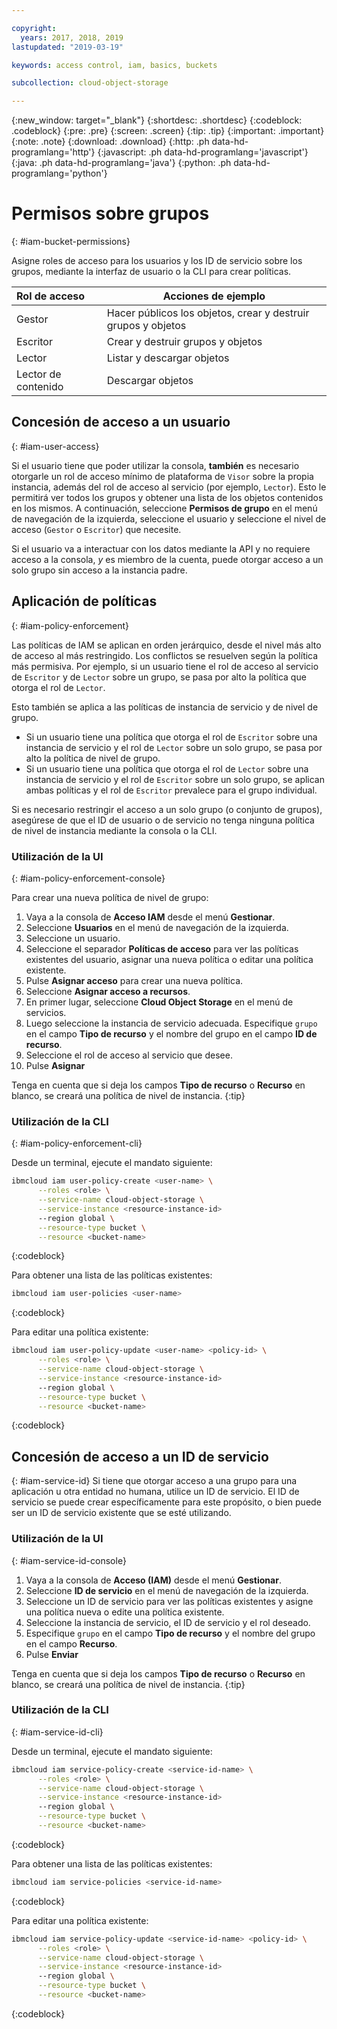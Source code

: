 ```yaml
---

copyright:
  years: 2017, 2018, 2019
lastupdated: "2019-03-19"

keywords: access control, iam, basics, buckets

subcollection: cloud-object-storage

---
```

{:new_window: target="_blank"}
{:shortdesc: .shortdesc}
{:codeblock: .codeblock}
{:pre: .pre}
{:screen: .screen}
{:tip: .tip}
{:important: .important}
{:note: .note}
{:download: .download} 
{:http: .ph data-hd-programlang='http'} 
{:javascript: .ph data-hd-programlang='javascript'} 
{:java: .ph data-hd-programlang='java'} 
{:python: .ph data-hd-programlang='python'}

# Permisos sobre grupos
{: #iam-bucket-permissions}

Asigne roles de acceso para los usuarios y los ID de servicio sobre los grupos, mediante la interfaz de usuario o la CLI para crear políticas.

| Rol de acceso | Acciones de ejemplo                                             |
|:------------|-------------------------------------------------------------|
| Gestor     | Hacer públicos los objetos, crear y destruir grupos y objetos |
| Escritor      | Crear y destruir grupos y objetos                      |
| Lector      | Listar y descargar objetos                                   |
| Lector de contenido      | Descargar objetos                                   |

## Concesión de acceso a un usuario
{: #iam-user-access}

Si el usuario tiene que poder utilizar la consola, **también** es necesario otorgarle un rol de acceso mínimo de plataforma de `Visor` sobre la propia instancia, además del rol de acceso al servicio (por ejemplo, `Lector`). Esto le permitirá ver todos los grupos y obtener una lista de los objetos contenidos en los mismos. A continuación, seleccione **Permisos de grupo** en el menú de navegación de la izquierda, seleccione el usuario y seleccione el nivel de acceso (`Gestor` o `Escritor`) que necesite.

Si el usuario va a interactuar con los datos mediante la API y no requiere acceso a la consola, _y_ es miembro de la cuenta, puede otorgar acceso a un solo grupo sin acceso a la instancia padre.

## Aplicación de políticas
{: #iam-policy-enforcement}

Las políticas de IAM se aplican en orden jerárquico, desde el nivel más alto de acceso al más restringido. Los conflictos se resuelven según la política más permisiva. Por ejemplo, si un usuario tiene el rol de acceso al servicio de `Escritor` y de `Lector` sobre un grupo, se pasa por alto la política que otorga el rol de `Lector`.

Esto también se aplica a las políticas de instancia de servicio y de nivel de grupo.

- Si un usuario tiene una política que otorga el rol de `Escritor` sobre una instancia de servicio y el rol de `Lector` sobre un solo grupo, se pasa por alto la política de nivel de grupo.
- Si un usuario tiene una política que otorga el rol de `Lector` sobre una instancia de servicio y el rol de `Escritor` sobre un solo grupo, se aplican ambas políticas y el rol de `Escritor` prevalece para el grupo individual.

Si es necesario restringir el acceso a un solo grupo (o conjunto de grupos), asegúrese de que el ID de usuario o de servicio no tenga ninguna política de nivel de instancia mediante la consola o la CLI.

### Utilización de la UI
{: #iam-policy-enforcement-console}

Para crear una nueva política de nivel de grupo: 

  1. Vaya a la consola de **Acceso IAM** desde el menú **Gestionar**.
  2. Seleccione **Usuarios** en el menú de navegación de la izquierda.
  3. Seleccione un usuario.
  4. Seleccione el separador **Políticas de acceso** para ver las políticas existentes del usuario, asignar una nueva política o editar una política existente.
  5. Pulse **Asignar acceso** para crear una nueva política.
  6. Seleccione **Asignar acceso a recursos**.
  7. En primer lugar, seleccione **Cloud Object Storage** en el menú de servicios.
  8. Luego seleccione la instancia de servicio adecuada. Especifique `grupo` en el campo **Tipo de recurso** y el nombre del grupo en el campo **ID de recurso**.
  9. Seleccione el rol de acceso al servicio que desee.
  10.  Pulse **Asignar**

Tenga en cuenta que si deja los campos **Tipo de recurso** o **Recurso** en blanco, se creará una política de nivel de instancia.
{:tip}

### Utilización de la CLI
{: #iam-policy-enforcement-cli}

Desde un terminal, ejecute el mandato siguiente:

```bash
ibmcloud iam user-policy-create <user-name> \
      --roles <role> \
      --service-name cloud-object-storage \
      --service-instance <resource-instance-id>
      --region global \
      --resource-type bucket \
      --resource <bucket-name>
```
{:codeblock}

Para obtener una lista de las políticas existentes:

```bash
ibmcloud iam user-policies <user-name>
```
{:codeblock}

Para editar una política existente:

```bash
ibmcloud iam user-policy-update <user-name> <policy-id> \
      --roles <role> \
      --service-name cloud-object-storage \
      --service-instance <resource-instance-id>
      --region global \
      --resource-type bucket \
      --resource <bucket-name>
```
{:codeblock}

## Concesión de acceso a un ID de servicio
{: #iam-service-id}
Si tiene que otorgar acceso a una grupo para una aplicación u otra entidad no humana, utilice un ID de servicio. El ID de servicio se puede crear específicamente para este propósito, o bien puede ser un ID de servicio existente que se esté utilizando.

### Utilización de la UI
{: #iam-service-id-console}

  1. Vaya a la consola de **Acceso (IAM)** desde el menú **Gestionar**.
  2. Seleccione **ID de servicio** en el menú de navegación de la izquierda.
  3. Seleccione un ID de servicio para ver las políticas existentes y asigne una política nueva o edite una política existente.
  3. Seleccione la instancia de servicio, el ID de servicio y el rol deseado.
  4. Especifique `grupo` en el campo **Tipo de recurso** y el nombre del grupo en el campo **Recurso**.
  5. Pulse **Enviar**

  Tenga en cuenta que si deja los campos **Tipo de recurso** o **Recurso** en blanco, se creará una política de nivel de instancia.
  {:tip}

### Utilización de la CLI
{: #iam-service-id-cli}

Desde un terminal, ejecute el mandato siguiente:

```bash
ibmcloud iam service-policy-create <service-id-name> \
      --roles <role> \
      --service-name cloud-object-storage \
      --service-instance <resource-instance-id>
      --region global \
      --resource-type bucket \
      --resource <bucket-name>
```
{:codeblock}

Para obtener una lista de las políticas existentes:

```bash
ibmcloud iam service-policies <service-id-name>
```
{:codeblock}

Para editar una política existente:

```bash
ibmcloud iam service-policy-update <service-id-name> <policy-id> \
      --roles <role> \
      --service-name cloud-object-storage \
      --service-instance <resource-instance-id>
      --region global \
      --resource-type bucket \
      --resource <bucket-name>
```
{:codeblock}
